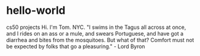 # hello-world
cs50 projects
Hi. I'm Tom. NYC. "I swims in the Tagus all across at once, and I rides on an ass or a mule, and swears Portuguese, and have got a diarrhea and bites from the mosquitoes. But what of that? Comfort must not be expected by folks that go a pleasuring." - Lord Byron
